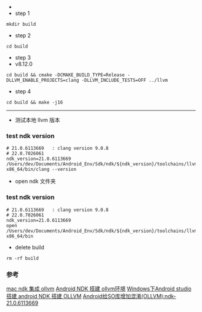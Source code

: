* 
* step 1

```shell
mkdir build
```

* step 2

```shell
cd build
```
* step 3
*  v8.12.0
```shell
cd build && cmake -DCMAKE_BUILD_TYPE=Release -DLLVM_ENABLE_PROJECTS=clang -DLLVM_INCLUDE_TESTS=OFF ../llvm
```

* step 4
```shell
cd build && make -j16
```


----

* 测试本地 llvm 版本
### test ndk version 
```shell
# 21.0.6113669   : clang version 9.0.8
# 22.0.7026061
ndk_version=21.0.6113669
/Users/dev/Documents/Android_Env/Sdk/ndk/${ndk_version}/toolchains/llvm/prebuilt/darwin-x86_64/bin/clang --version
```


* open ndk 文件夹
### test ndk version
```shell
# 21.0.6113669   : clang version 9.0.8
# 22.0.7026061
ndk_version=21.0.6113669
open /Users/dev/Documents/Android_Env/Sdk/ndk/${ndk_version}/toolchains/llvm/prebuilt/darwin-x86_64/bin
```

* delete build
```shell
rm -rf build
```


### 参考
[mac ndk 集成 ollvm](https://www.jianshu.com/p/9758a8eb1443)
[Android NDK 搭建 ollvm环境](https://blog.csdn.net/weixin_42600398/article/details/113572340)
[Windows下Android studio 搭建 android NDK 搭建 OLLVM](https://blog.csdn.net/qq_36535153/article/details/131374150?utm_medium=distribute.pc_relevant.none-task-blog-2~default~baidujs_baidulandingword~default-0-131374150-blog-113572340.235^v38^pc_relevant_sort_base3&spm=1001.2101.3001.4242.1&utm_relevant_index=1)
[Android给SO库增加混淆(OLLVM):ndk-21.0.6113669](https://blog.csdn.net/u013314647/article/details/117740784?spm=1001.2101.3001.6650.9&utm_medium=distribute.pc_relevant.none-task-blog-2%7Edefault%7EBlogCommendFromBaidu%7ERate-9-117740784-blog-113572340.235%5Ev38%5Epc_relevant_sort_base3&depth_1-utm_source=distribute.pc_relevant.none-task-blog-2%7Edefault%7EBlogCommendFromBaidu%7ERate-9-117740784-blog-113572340.235%5Ev38%5Epc_relevant_sort_base3&utm_relevant_index=12)